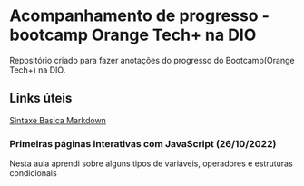 # Acompanhamento de progresso - bootcamp Orange Tech+ na DIO

Repositório criado para fazer anotações do progresso do Bootcamp(Orange Tech+) na DIO.

## Links úteis

[Sintaxe Basica Markdown](https://www.markdownguide.org/basic-syntax)



### Primeiras páginas interativas com JavaScript (26/10/2022)

Nesta aula aprendi sobre alguns tipos de variáveis, operadores e estruturas condicionais

 
